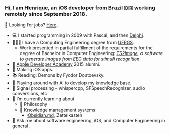 ### Hi, I am Henrique, an iOS developer from Brazil 🇧🇷 working remotely since September 2018.

💼 Looking for jobs? [Here]([url](https://linktr.ee/henriquedev)).

- 💻 I started programming in 2009 with Pascal, and then [Delphi](https://www.youtube.com/watch?v=F9dZjaj6HqQ).
- 👨🏻‍🎓 I have a Computing Engineering degree from [UFRGS](https://www.ufrgs.br/english).
  - Work presented in partial fulfillment of the requirements for the degree of Bachelor in Computer Engineering: _[TS2Image](https://github.com/hvsw/TS2Image), a software to generate images from EEG data for stimuli recognition_.
- 🍎 [Apple Developer Academy](https://developer.apple.com/academies/) 2015 alumni.
- 🔭 Making iOS apps.
- 📚 Reading: Demons by Fyodor Dostoevsky.
- 🤖 Playing around with AI to develop my knowledge base.
- 📶 Signal processing - whispercpp, SFSpeechRecognizer, audio conversions, etc
- 🌱 I’m currently learning about
  - 💭 Philosophy 
  - 🧠 Knowledge management systems
    - [Obsidian.md](https://github.com/obsidianmd), Zettelkasten
- 💬 Ask me about software engineering, iOS, and Computer Engineering in general.

<!--
**hvsw/hvsw** is a ✨ _special_ ✨ repository because its `README.md` (this file) appears on your GitHub profile.

Here are some ideas to get you started:
- 😆 Fun fact: ...
- 👯 I’m looking to collaborate on ...
- 🤔 I’m looking for help with ...
- 📫 How to reach me: ...
- 😄 Pronouns: ...
-->
